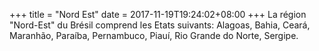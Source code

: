 +++
title = "Nord Est"
date = 2017-11-19T19:24:02+08:00
+++
La région "Nord-Est" du Brésil comprend les Etats suivants:
Alagoas, Bahia, Ceará, Maranhão, Paraíba, Pernambuco, Piauí, Rio Grande do Norte, Sergipe.
